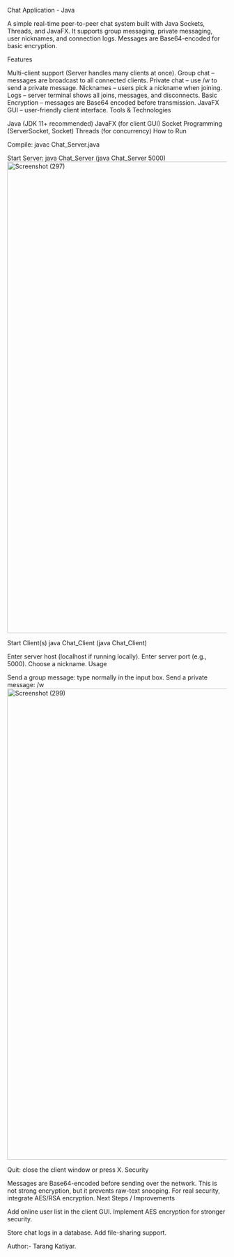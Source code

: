 Chat Application - Java

A simple real-time peer-to-peer chat system built with Java Sockets, Threads, and JavaFX. It supports group messaging, private messaging, user nicknames, and connection logs. Messages are Base64-encoded for basic encryption.

Features

Multi-client support (Server handles many clients at once).
Group chat – messages are broadcast to all connected clients.
Private chat – use /w to send a private message.
Nicknames – users pick a nickname when joining.
Logs – server terminal shows all joins, messages, and disconnects.
Basic Encryption – messages are Base64 encoded before transmission.
JavaFX GUI – user-friendly client interface.
Tools & Technologies

Java (JDK 11+ recommended)
JavaFX (for client GUI)
Socket Programming (ServerSocket, Socket)
Threads (for concurrency)
How to Run

Compile: javac Chat_Server.java 

Start Server: java Chat_Server (java Chat_Server 5000)
<img width="1920" height="1080" alt="Screenshot (297)" src="https://github.com/user-attachments/assets/d3845cac-84e2-470a-89e7-a55796fd1642" />


Start Client(s) java Chat_Client (java Chat_Client)

Enter server host (localhost if running locally).
Enter server port (e.g., 5000).
Choose a nickname.
Usage

Send a group message: type normally in the input box.
Send a private message: /w
<img width="1920" height="1080" alt="Screenshot (299)" src="https://github.com/user-attachments/assets/1e44acbb-c12b-4395-b304-b51c21450c68" />

Quit: close the client window or press X.
Security

Messages are Base64-encoded before sending over the network.
This is not strong encryption, but it prevents raw-text snooping.
For real security, integrate AES/RSA encryption.
Next Steps / Improvements

Add online user list in the client GUI.
Implement AES encryption for stronger security.

Store chat logs in a database.
Add file-sharing support.

Author:- Tarang Katiyar.
